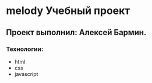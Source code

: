 # melody Учебный проект
##  Проект выполнил: Алексей Бармин.

### Технологии:
- html
- css
- javascript
